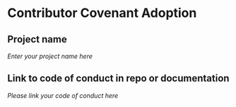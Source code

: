 # Contributor Covenant Adoption
<!-- 
Thank you adopting Contributor Covenant and doing your part for a healthy and friendly open source community!

Please be sure you've followed the guidelines in [our contributing guide](https://github.com/EthicalSource/contributor_covenant/blob/release/CONTRIBUTING.md) before proceeding.
-->

## Project name
_Enter your project name here_

## Link to code of conduct in repo or documentation
_Please link your code of conduct here_
